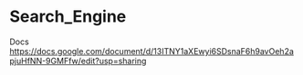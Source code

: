 # Search_Engine
Docs 
https://docs.google.com/document/d/13ITNY1aXEwyi6SDsnaF6h9avOeh2apjuHfNN-9GMFfw/edit?usp=sharing

